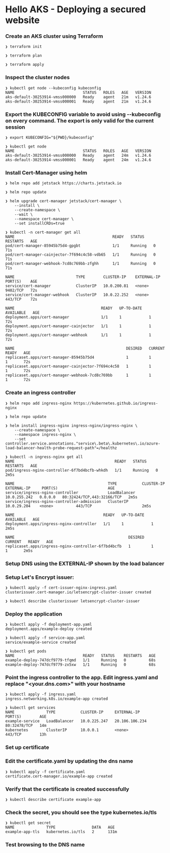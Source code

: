 # Hello AKS - Deploying a secured website

### Create an AKS cluster using Terraform
```
❯ terraform init

❯ terraform plan

❯ terraform apply

```

### Inspect the cluster nodes
```
❯ kubectl get node --kubeconfig kubeconfig
NAME                              STATUS   ROLES   AGE   VERSION
aks-default-30253914-vmss000000   Ready    agent   21m   v1.24.6
aks-default-30253914-vmss000001   Ready    agent   21m   v1.24.6
```

### Export the KUBECONFIG variable to avoid using --kubeconfig on every command. The export is only valid for the current session
```
❯ export KUBECONFIG="${PWD}/kubeconfig"

❯ kubectl get node
NAME                              STATUS   ROLES   AGE   VERSION
aks-default-30253914-vmss000000   Ready    agent   24m   v1.24.6
aks-default-30253914-vmss000001   Ready    agent   24m   v1.24.6
```

### Install Cert-Manager using helm
```
❯ helm repo add jetstack https://charts.jetstack.io

❯ helm repo update

❯ helm upgrade cert-manager jetstack/cert-manager \
    --install \
    --create-namespace \
    --wait \
    --namespace cert-manager \
    --set installCRDs=true

❯ kubectl -n cert-manager get all
NAME                                           READY   STATUS    RESTARTS   AGE
pod/cert-manager-85945b75d4-gpgbt              1/1     Running   0          71s
pod/cert-manager-cainjector-7f694c4c58-vdb65   1/1     Running   0          71s
pod/cert-manager-webhook-7cd8c769bb-zfghh      1/1     Running   0          71s

NAME                           TYPE        CLUSTER-IP    EXTERNAL-IP   PORT(S)    AGE
service/cert-manager           ClusterIP   10.0.200.81   <none>        9402/TCP   72s
service/cert-manager-webhook   ClusterIP   10.0.22.252   <none>        443/TCP    72s

NAME                                      READY   UP-TO-DATE   AVAILABLE   AGE
deployment.apps/cert-manager              1/1     1            1           72s
deployment.apps/cert-manager-cainjector   1/1     1            1           72s
deployment.apps/cert-manager-webhook      1/1     1            1           72s

NAME                                                 DESIRED   CURRENT   READY   AGE
replicaset.apps/cert-manager-85945b75d4              1         1         1       72s
replicaset.apps/cert-manager-cainjector-7f694c4c58   1         1         1       72s
replicaset.apps/cert-manager-webhook-7cd8c769bb      1         1         1       72s
```

### Create an ingress controller
```
❯ helm repo add ingress-nginx https://kubernetes.github.io/ingress-nginx

❯ helm repo update

❯ helm install ingress-nginx ingress-nginx/ingress-nginx \
    --create-namespace \
    --namespace ingress-nginx \
    --set controller.service.annotations."service\.beta\.kubernetes\.io/azure-load-balancer-health-probe-request-path"=/healthz

❯ kubectl -n ingress-nginx get all
NAME                                            READY   STATUS    RESTARTS   AGE
pod/ingress-nginx-controller-6f7bd4bcfb-whkdh   1/1     Running   0          2m5s

NAME                                         TYPE           CLUSTER-IP     EXTERNAL-IP     PORT(S)                      AGE
service/ingress-nginx-controller             LoadBalancer   10.0.255.242   0.0.0.0   80:32424/TCP,443:32166/TCP   2m5s
service/ingress-nginx-controller-admission   ClusterIP      10.0.29.204    <none>          443/TCP                      2m5s

NAME                                       READY   UP-TO-DATE   AVAILABLE   AGE
deployment.apps/ingress-nginx-controller   1/1     1            1           2m5s

NAME                                                  DESIRED   CURRENT   READY   AGE
replicaset.apps/ingress-nginx-controller-6f7bd4bcfb   1         1         1       2m5s
```

### Setup DNS using the EXTERNAL-IP shown by the load balancer

### Setup Let's Encrypt issuer:
```
❯ kubectl apply -f cert-issuer-nginx-ingress.yaml
clusterissuer.cert-manager.io/letsencrypt-cluster-issuer created

❯ kubectl describe clusterissuer letsencrypt-cluster-issuer
```

### Deploy the application
```
❯ kubectl apply -f deployment-app.yaml
deployment.apps/example-deploy created

❯ kubectl apply -f service-app.yaml
service/example-service created

❯ kubectl get pods
NAME                              READY   STATUS    RESTARTS   AGE
example-deploy-747dcf9779-tfqmd   1/1     Running   0          68s
example-deploy-747dcf9779-zx5xw   1/1     Running   0          68s
```

### Point the ingress controller to the app. Edit ingress.yaml and replace "<your.dns.com>" with your hostname
```
❯ kubectl apply -f ingress.yaml
ingress.networking.k8s.io/example-app created

❯ kubectl get services
NAME              TYPE           CLUSTER-IP     EXTERNAL-IP      PORT(S)        AGE
example-service   LoadBalancer   10.0.225.247   20.106.106.234   80:32478/TCP   14m
kubernetes        ClusterIP      10.0.0.1       <none>           443/TCP        13h
```

### Set up certificate
### Edit the certificate.yaml by updating the dns name
```
❯ kubectl apply -f certificate.yaml
certificate.cert-manager.io/example-app created
```

### Verify that the certificate is created successfully
```
❯ kubectl describe certificate example-app
```

### Check the secret, you should see the type kubernetes.io/tls
```
❯ kubectl get secret
NAME              TYPE                DATA   AGE
example-app-tls   kubernetes.io/tls   2      131m
```

### Test browsing to the DNS name